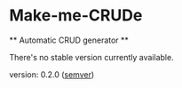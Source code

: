 Make-me-CRUDe
===

** Automatic CRUD generator **


There's no stable version currently available.

version: 0.2.0 \([semver](http://www.semver.org))
